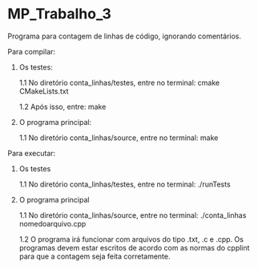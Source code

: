 # MP_Trabalho_3
Programa para contagem de linhas de código, ignorando comentários.

Para compilar:
  1. Os testes:
  
     1.1 No diretório conta_linhas/testes, entre no terminal: cmake CMakeLists.txt
     
     1.2 Após isso, entre: make
      
  2. O programa principal:
  
     1.1 No diretório conta_linhas/source, entre no terminal: make
      
Para executar:

  1. Os testes
  
     1.1 No diretório conta_linhas/testes, entre no terminal: ./runTests
        
  2. O programa principal
  
     1.1 No diretório conta_linhas/source, entre no terminal: ./conta_linhas nomedoarquivo.cpp
     
     1.2 O programa irá funcionar com arquivos do tipo .txt, .c e .cpp. Os programas devem estar escritos de acordo com as normas do cpplint para que a contagem seja feita corretamente.
